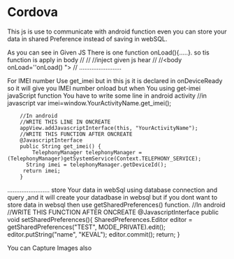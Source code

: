 # Cordova
This js is use to communicate with android function even you can store your data in shared Preference instead of saving in webSQL. 

As you can see in Given JS There is one function onLoad(){.....}.
so tis function is apply in body 
		//<html>
		//<head>
		//inject given js hear 
		//<head>
		//<body onLoad=''onLoad() ">
		//</body>
........................

For IMEI number Use get_imei but in this js it is declared in onDeviceReady so it will give you IMEI number onload
but when You using get-imei javaScript function You have to write some  line in android activity 
		//in javascript
			var imei=window.YourActivityName.get_imei();

		//In android
		//WRITE THIS LINE IN ONCREATE
		appView.addJavascriptInterface(this, "YourActivityName"); 
 		//WRITE THIS FUNCTION AFTER ONCREATE
		@JavascriptInterface
		public String get_imei() {
       		TelephonyManager telephonyManager =(TelephonyManager)getSystemService(Context.TELEPHONY_SERVICE);
		  String imei = telephonyManager.getDeviceId();
		 return imei;    
		}
........................
store Your data in webSql using  database connection and query  ,and it will create your datadbase in websql
but if you dont want to store data in websql then use getSharedPreferences() function.
	 	  //In android
		 //WRITE THIS FUNCTION AFTER ONCREATE
		@JavascriptInterface
		public void setSharedPreferences(){
	 		SharedPreferences.Editor editor = getSharedPreferences("TEST", MODE_PRIVATE).edit();
			 editor.putString("name", "KEVAL");
			editor.commit();
			return;
		}

You can Capture Images also
	
	

